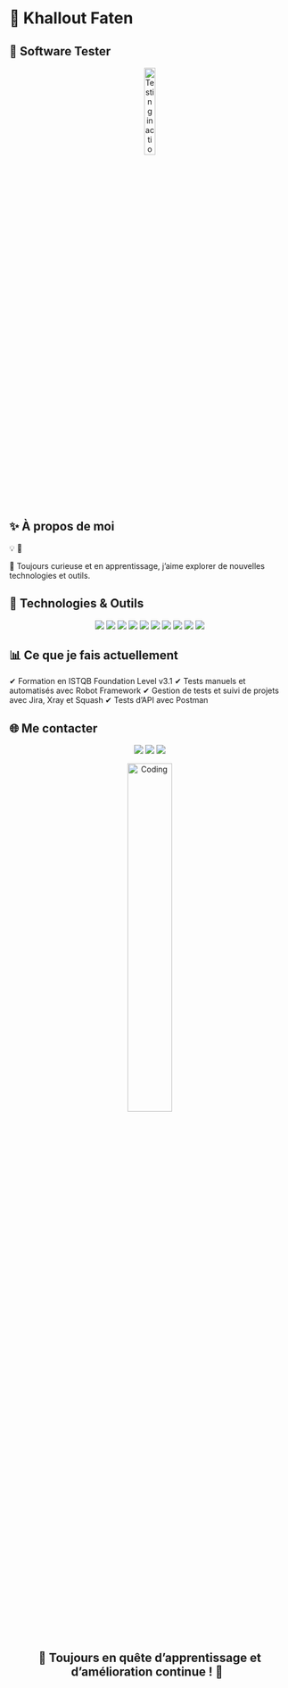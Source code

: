 <h1> 🌟 Khallout Faten </h1>

<h2>🎯 Software Tester </h2>

<p align="center"> <img src="https://media.giphy.com/media/v1.Y2lkPTc5MGI3NjExdG1tMmZ5b3FmcTRhaHNjYzVmZWp2cmQ2YzRkMGtsZngyaHNkMWczYyZlcD12MV9naWZzX3NlYXJjaCZjdD1n/26n7b7PjSOZJwVCmY/giphy.gif" width="20%" alt="Testing in action"> </p>
<h2>✨ À propos de moi</h2>

💡
🎨

🚀 Toujours curieuse et en apprentissage, j’aime explorer de nouvelles technologies et outils.

<h2>🚀 Technologies & Outils</h2>

<p align="center"> <img src="https://img.shields.io/badge/Java-ED8B00?style=for-the-badge&logo=java&logoColor=white"> <img src="https://img.shields.io/badge/Selenium-43B02A?style=for-the-badge&logo=selenium&logoColor=white"> <img src="https://img.shields.io/badge/Robot%20Framework-000000?style=for-the-badge&logo=robot-framework&logoColor=white"> <img src="https://img.shields.io/badge/Jira-0052CC?style=for-the-badge&logo=jira&logoColor=white"> <img src="https://img.shields.io/badge/Xray-0178FF?style=for-the-badge&logo=xray&logoColor=white"> <img src="https://img.shields.io/badge/Confluence-172B4D?style=for-the-badge&logo=confluence&logoColor=white"> <img src="https://img.shields.io/badge/Postman-FF6C37?style=for-the-badge&logo=postman&logoColor=white"> <img src="https://img.shields.io/badge/REST%20API-02569B?style=for-the-badge&logo=rest&logoColor=white"> <img src="https://img.shields.io/badge/GitHub-181717?style=for-the-badge&logo=github&logoColor=white"> <img src="https://img.shields.io/badge/Git-F05032?style=for-the-badge&logo=git&logoColor=white"> </p>

<h2> 📊 Ce que je fais actuellement</h2>


✔ Formation en ISTQB Foundation Level v3.1
✔ Tests manuels et automatisés avec Robot Framework
✔ Gestion de tests et suivi de projets avec Jira, Xray et Squash 
✔ Tests d’API avec Postman

<h2> 🌐 Me contacter </h2>

<p align="center"> <a href="mailto:boujemaihaifi@gmail.com"><img src="https://img.shields.io/badge/Email-D14836?style=for-the-badge&logo=gmail&logoColor=white"></a> <a href="https://github.com/HaifaQA"><img src="https://img.shields.io/badge/GitHub-181717?style=for-the-badge&logo=github&logoColor=white"></a> <a href="https://www.linkedin.com/in/boujemaihaifaqa"><img src="https://img.shields.io/badge/LinkedIn-0077B5?style=for-the-badge&logo=linkedin&logoColor=white"></a> </p>
<p align="center"> <img src="https://media.giphy.com/media/v1.Y2lkPTc5MGI3NjExM2E5eHBhdmM0aHlsYzE0Nnc1cnJlazUwbHFhYW9seTNsYmVpY25iYyZlcD12MV9naWZzX3NlYXJjaCZjdD1n/qgQUggAC3Pfv687qPC/giphy.gif" width="40%" alt="Coding"> </p> <p align="center">  </p>
  
  <h2 align="center"> 🌟 Toujours en quête d’apprentissage et d’amélioration continue ! 🌟  </h2>

